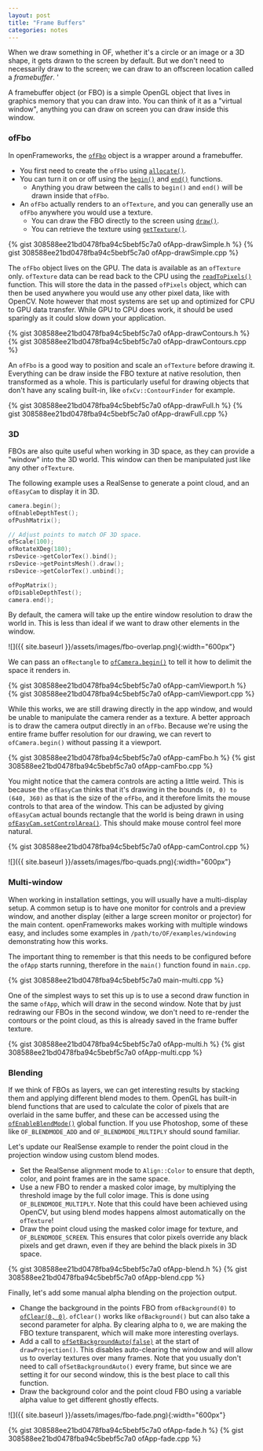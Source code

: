 ```yaml
---
layout: post
title: "Frame Buffers"
categories: notes
---
```


When we draw something in OF, whether it's a circle or an image or a 3D shape, it gets drawn to the screen by default. But we don't need to necessarily draw to the screen; we can draw to an offscreen location called a *framebuffer*. '

A framebuffer object (or FBO) is a simple OpenGL object that lives in graphics memory that you can draw into. You can think of it as a "virtual window", anything you can draw on screen you can draw inside this window.

### ofFbo

In openFrameworks, the [`ofFbo`](https://openframeworks.cc/documentation/gl/ofFbo/) object is a wrapper around a framebuffer.
* You first need to create the `ofFbo` using [`allocate()`](https://openframeworks.cc/documentation/gl/ofFbo/#show_allocate).
* You can turn it on or off using the [`begin()`](https://openframeworks.cc/documentation/gl/ofFbo/#show_begin) and [`end()`](https://openframeworks.cc/documentation/gl/ofFbo/#show_end) functions.
  * Anything you draw between the calls to `begin()` and `end()` will be drawn inside that `ofFbo`.
* An `ofFbo` actually renders to an `ofTexture`, and you can generally use an `ofFbo` anywhere you would use a texture.
  * You can draw the FBO directly to the screen using [`draw()`](https://openframeworks.cc/documentation/gl/ofFbo/#show_draw).
  * You can retrieve the texture using [`getTexture()`](https://openframeworks.cc/documentation/gl/ofFbo/#show_getTexture).

{% gist 308588ee21bd0478fba94c5bebf5c7a0 ofApp-drawSimple.h %} 
{% gist 308588ee21bd0478fba94c5bebf5c7a0 ofApp-drawSimple.cpp %}

The `ofFbo` object lives on the GPU. The data is available as an `ofTexture` only. `ofTexture` data can be read back to the CPU using the [`readToPixels()`](https://openframeworks.cc/documentation/gl/ofFbo/#show_readToPixels) function. This will store the data in the passed `ofPixels` object, which can then be used anywhere you would use any other pixel data, like with OpenCV. Note however that most systems are set up and optimized for CPU to GPU data transfer. While GPU to CPU does work, it should be used sparingly as it could slow down your application.

{% gist 308588ee21bd0478fba94c5bebf5c7a0 ofApp-drawContours.h %} 
{% gist 308588ee21bd0478fba94c5bebf5c7a0 ofApp-drawContours.cpp %}

An `ofFbo` is a good way to position and scale an `ofTexture` before drawing it. Everything can be draw inside the FBO texture at native resolution, then transformed as a whole. This is particularly useful for drawing objects that don't have any scaling built-in, like `ofxCv::ContourFinder` for example.

{% gist 308588ee21bd0478fba94c5bebf5c7a0 ofApp-drawFull.h %} 
{% gist 308588ee21bd0478fba94c5bebf5c7a0 ofApp-drawFull.cpp %}

### 3D

FBOs are also quite useful when working in 3D space, as they can provide a "window" into the 3D world. This window can then be manipulated just like any other `ofTexture`.

The following example uses a RealSense to generate a point cloud, and an `ofEasyCam` to display it in 3D. 

```cpp
camera.begin();
ofEnableDepthTest();
ofPushMatrix();

// Adjust points to match OF 3D space.
ofScale(100);
ofRotateXDeg(180);
rsDevice->getColorTex().bind();
rsDevice->getPointsMesh().draw();
rsDevice->getColorTex().unbind();

ofPopMatrix();
ofDisableDepthTest();
camera.end();
```

By default, the camera will take up the entire window resolution to draw the world in. This is less than ideal if we want to draw other elements in the window.

![]({{ site.baseurl }}/assets/images/fbo-overlap.png){:width="600px"}

We can pass an `ofRectangle` to [`ofCamera.begin()`](https://openframeworks.cc/documentation/3d/ofCamera/#show_begin) to tell it how to delimit the space it renders in.

{% gist 308588ee21bd0478fba94c5bebf5c7a0 ofApp-camViewport.h %} 
{% gist 308588ee21bd0478fba94c5bebf5c7a0 ofApp-camViewport.cpp %}

While this works, we are still drawing directly in the app window, and would be unable to manipulate the camera render as a texture. A better approach is to draw the camera output directly in an `ofFbo`. Because we're using the entire frame buffer resolution for our drawing, we can revert to `ofCamera.begin()` without passing it a viewport.

{% gist 308588ee21bd0478fba94c5bebf5c7a0 ofApp-camFbo.h %} 
{% gist 308588ee21bd0478fba94c5bebf5c7a0 ofApp-camFbo.cpp %}

You might notice that the camera controls are acting a little weird. This is because the `ofEasyCam` thinks that it's drawing in the bounds `(0, 0) to (640, 360)` as that is the size of the `ofFbo`, and it therefore limits the mouse controls to that area of the window. This can be adjusted by giving `ofEasyCam` actual bounds rectangle that the world is being drawn in using [`ofEasyCam.setControlArea()`](https://openframeworks.cc/documentation/3d/ofEasyCam/#show_setControlArea). This should make mouse control feel more natural.

{% gist 308588ee21bd0478fba94c5bebf5c7a0 ofApp-camControl.cpp %}

![]({{ site.baseurl }}/assets/images/fbo-quads.png){:width="600px"}

### Multi-window 

When working in installation settings, you will usually have a multi-display setup. A common setup is to have one monitor for controls and a preview window, and another display (either a large screen monitor or projector) for the main content. openFrameworks makes working with multiple windows easy, and includes some examples in `/path/to/OF/examples/windowing` demonstrating how this works.

The important thing to remember is that this needs to be configured before the `ofApp` starts running, therefore in the `main()` function found in `main.cpp`.

{% gist 308588ee21bd0478fba94c5bebf5c7a0 main-multi.cpp %}

One of the simplest ways to set this up is to use a second draw function in the same `ofApp`, which will draw in the second window. Note that by just redrawing our FBOs in the second window, we don't need to re-render the contours or the point cloud, as this is already saved in the frame buffer texture.

{% gist 308588ee21bd0478fba94c5bebf5c7a0 ofApp-multi.h %}
{% gist 308588ee21bd0478fba94c5bebf5c7a0 ofApp-multi.cpp %}

### Blending

If we think of FBOs as layers, we can get interesting results by stacking them and applying different blend modes to them. OpenGL has built-in blend functions that are used to calculate the color of pixels that are overlaid in the same buffer, and these can be accessed using the [`ofEnableBlendMode()`](https://openframeworks.cc/documentation/graphics/ofGraphics/#!show_ofEnableBlendMode) global function. If you use Photoshop, some of these like `OF_BLENDMODE_ADD` and `OF_BLENDMODE_MULTIPLY` should sound familiar.

Let's update our RealSense example to render the point cloud in the projection window using custom blend modes.
* Set the RealSense alignment mode to `Align::Color` to ensure that depth, color, and point frames are in the same space.
* Use a new FBO to render a masked color image, by multiplying the threshold image by the full color image. This is done using `OF_BLENDMODE_MULTIPLY`. Note that this could have been achieved using OpenCV, but using blend modes happens almost automatically on the `ofTexture`!
* Draw the point cloud using the masked color image for texture, and `OF_BLENDMODE_SCREEN`. This ensures that color pixels override any black pixels and get drawn, even if they are behind the black pixels in 3D space. 

{% gist 308588ee21bd0478fba94c5bebf5c7a0 ofApp-blend.h %}
{% gist 308588ee21bd0478fba94c5bebf5c7a0 ofApp-blend.cpp %}

Finally, let's add some manual alpha blending on the projection output.
* Change the background in the points FBO from `ofBackground(0)` to [`ofClear(0, 0)`](https://openframeworks.cc/documentation/graphics/ofGraphics/#!show_ofClear). `ofClear()` works like `ofBackground()` but can also take a second parameter for alpha. By clearing alpha to `0`, we are making the FBO texture transparent, which will make more interesting overlays.
* Add a call to [`ofSetBackgroundAuto(false)`](https://openframeworks.cc/documentation/graphics/ofGraphics/#show_ofSetBackgroundAuto) at the start of `drawProjection()`. This disables auto-clearing the window and will allow us to overlay textures over many frames. Note that you usually don't need to call `ofSetBackgroundAuto()` every frame, but since we are setting it for our second window, this is the best place to call this function.
* Draw the background color and the point cloud FBO using a variable alpha value to get different ghostly effects.

![]({{ site.baseurl }}/assets/images/fbo-fade.png){:width="600px"}

{% gist 308588ee21bd0478fba94c5bebf5c7a0 ofApp-fade.h %}
{% gist 308588ee21bd0478fba94c5bebf5c7a0 ofApp-fade.cpp %}
